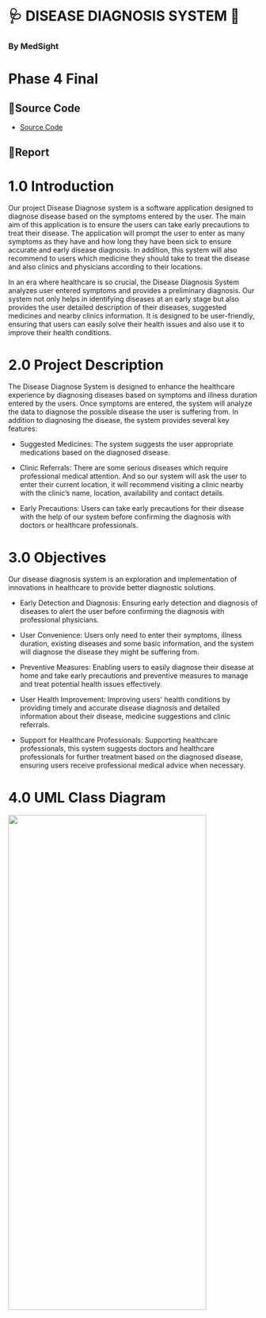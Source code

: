 # 🩺 **DISEASE DIAGNOSIS SYSTEM** 💉
### By MedSight

# Phase 4 Final

## 📌**Source Code**
<ul>
  <li><a href="https://github.com/jjn7702/SECJ1023-PT2/tree/main/Submission/sec08_23242/MedSight/Final/source-code"> Source Code </a></li>
</ul>

## 📌**Report**
# 1.0 Introduction

Our project Disease Diagnose system is a software application designed to diagnose disease based on  the symptoms entered by the user.  The main aim of this application is to ensure the users can take early precautions to treat their disease. The application will prompt the user to enter as many symptoms as they have and how long they have been sick to ensure accurate and early disease diagnosis. In addition, this system will also recommend to users which medicine they should take to treat the disease and also clinics and physicians according to their locations.

In an era where healthcare is so crucial, the Disease Diagnosis System analyzes user entered symptoms and provides a preliminary diagnosis. Our system not only helps in identifying diseases at an early stage but also provides the user detailed description of their diseases, suggested medicines and nearby clinics information. It is designed to be user-friendly, ensuring that users can easily solve their health issues and also use it to improve their health conditions.

# 2.0 Project Description

The Disease Diagnose System is designed to enhance the healthcare experience by diagnosing diseases based on symptoms and illness duration entered by the users. Once symptoms are entered, the system will analyze the data to diagnose the possible disease the user is suffering from. In addition to diagnosing the disease, the system provides several key features:

+ Suggested Medicines:  The system suggests the user appropriate medications based on the diagnosed disease.

+ Clinic Referrals: There are some serious diseases which  require professional medical attention. And so our system will ask the user to enter their current location, it will recommend visiting a clinic nearby with the clinic’s name, location, availability and contact details.

+ Early Precautions: Users can take early precautions for their disease with the help of our system before confirming the diagnosis with doctors or healthcare professionals.

# 3.0 Objectives
Our disease diagnosis system is an exploration and implementation of innovations in healthcare to provide better diagnostic solutions.

- Early Detection and Diagnosis: Ensuring early detection and diagnosis of diseases to alert the user before confirming the diagnosis with professional physicians.

- User Convenience: Users only need to enter their symptoms, illness duration, existing diseases and some basic information, and the system will diagnose the disease they might be suffering from.

- Preventive Measures: Enabling users to easily diagnose their disease at home and take early precautions and preventive measures to manage and treat potential health issues effectively.

- User Health Improvement: Improving users' health conditions by providing timely and accurate disease diagnosis and detailed information about their disease, medicine suggestions and clinic referrals.

- Support for Healthcare Professionals: Supporting healthcare professionals, this system suggests doctors and healthcare professionals for further treatment based on the diagnosed disease, ensuring users receive professional medical advice when necessary.

# 4.0 UML Class Diagram
<image src = "https://github.com/jjn7702/SECJ1023-PT2/blob/main/Submission/sec08_23242/MedSight/Analysis-Design/images/UML%20Class%20Diagram%20.png" width="400" height="1000">
